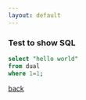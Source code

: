 ```yaml
---
layout: default
---
```


### Test to show SQL
```sql
select "hello world"
from dual
where 1=1;
```

[back](./)